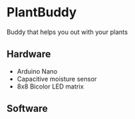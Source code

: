 # PlantBuddy

Buddy that helps you out with your plants

## Hardware

- Arduino Nano
- Capacitive moisture sensor
- 8x8 Bicolor LED matrix 

## Software
